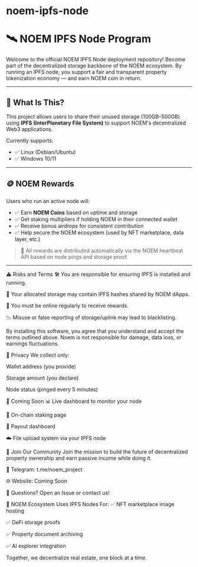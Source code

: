 # noem-ipfs-node
# 🛰️ NOEM IPFS Node Program

Welcome to the official NOEM IPFS Node deployment repository! Become part of the decentralized storage backbone of the NOEM ecosystem. By running an IPFS node, you support a fair and transparent property tokenization economy — and earn NOEM coin in return.

---

## 🚀 What Is This?

This project allows users to share their unused storage (100GB–500GB) using **IPFS (InterPlanetary File System)** to support NOEM's decentralized Web3 applications.

Currently supports:
- ✅ Linux (Debian/Ubuntu)
- ✅ Windows 10/11

---

## 🪙 NOEM Rewards

Users who run an active node will:

- ✅ Earn **NOEM Coins** based on uptime and storage
- ✅ Get staking multipliers if holding NOEM in their connected wallet
- ✅ Receive bonus airdrops for consistent contribution
- ✅ Help secure the NOEM ecosystem (used by NFT marketplace, data layer, etc.)

> 🧠 All rewards are distributed automatically via the NOEM heartbeat API based on node pings and storage proof.

---

⚠️ Risks and Terms
🛠️ You are responsible for ensuring IPFS is installed and running.

🧹 Your allocated storage may contain IPFS hashes shared by NOEM dApps.

📡 You must be online regularly to receive rewards.

📉 Misuse or false reporting of storage/uplink may lead to blacklisting.

By installing this software, you agree that you understand and accept the terms outlined above. Noem is not responsible for damage, data loss, or earnings fluctuations.


🔐 Privacy
We collect only:

Wallet address (you provide)

Storage amount (you declare)

Node status (pinged every 5 minutes)

🔮 Coming Soon
📊 Live dashboard to monitor your node

🏦 On-chain staking page

💸 Payout dashboard

☁️ File upload system via your IPFS node

🙌 Join Our Community
Join the mission to build the future of decentralized property ownership and earn passive income while doing it.

📢 Telegram: t.me/noem_project

🌐 Website: Coming Soon

💬 Questions? Open an Issue or contact us!

🔗 NOEM Ecosystem Uses IPFS Nodes For:
✅ NFT marketplace image hosting

✅ DeFi storage proofs

✅ Property document archiving

✅ AI explorer integration

Together, we decentralize real estate, one block at a time.


